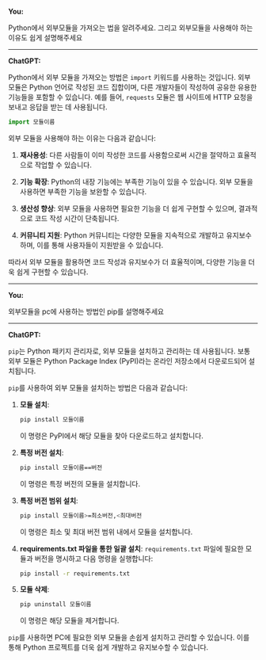 **You:**

Python에서 외부모듈을 가져오는 법을 알려주세요. 그리고 외부모듈을 사용해야 하는 이유도 쉽게 설명해주세요

* * *

**ChatGPT:**

Python에서 외부 모듈을 가져오는 방법은 `import` 키워드를 사용하는 것입니다. 외부 모듈은 Python 언어로 작성된 코드 집합이며, 다른 개발자들이 작성하여 공유한 유용한 기능들을 포함할 수 있습니다. 예를 들어, `requests` 모듈은 웹 사이트에 HTTP 요청을 보내고 응답을 받는 데 사용됩니다.

```python
import 모듈이름
```

외부 모듈을 사용해야 하는 이유는 다음과 같습니다:

1. **재사용성**: 다른 사람들이 이미 작성한 코드를 사용함으로써 시간을 절약하고 효율적으로 작업할 수 있습니다.
    
2. **기능 확장**: Python의 내장 기능에는 부족한 기능이 있을 수 있습니다. 외부 모듈을 사용하면 부족한 기능을 보완할 수 있습니다.
    
3. **생산성 향상**: 외부 모듈을 사용하면 필요한 기능을 더 쉽게 구현할 수 있으며, 결과적으로 코드 작성 시간이 단축됩니다.
    
4. **커뮤니티 지원**: Python 커뮤니티는 다양한 모듈을 지속적으로 개발하고 유지보수하며, 이를 통해 사용자들이 지원받을 수 있습니다.
    

따라서 외부 모듈을 활용하면 코드 작성과 유지보수가 더 효율적이며, 다양한 기능을 더욱 쉽게 구현할 수 있습니다.

* * *

**You:**

외부모듈을 pc에 사용하는 방법인 pip를 설명해주세요

* * *

**ChatGPT:**

`pip`는 Python 패키지 관리자로, 외부 모듈을 설치하고 관리하는 데 사용됩니다. 보통 외부 모듈은 Python Package Index (PyPI)라는 온라인 저장소에서 다운로드되어 설치됩니다.

`pip`를 사용하여 외부 모듈을 설치하는 방법은 다음과 같습니다:

1. **모듈 설치**:
    
    ```bash
    pip install 모듈이름
    ```
    
    이 명령은 PyPI에서 해당 모듈을 찾아 다운로드하고 설치합니다.
    
2. **특정 버전 설치**:
    
    ```bash
    pip install 모듈이름==버전
    ```
    
    이 명령은 특정 버전의 모듈을 설치합니다.
    
3. **특정 버전 범위 설치**:
    
    ```bash
    pip install 모듈이름>=최소버전,<최대버전
    ```
    
    이 명령은 최소 및 최대 버전 범위 내에서 모듈을 설치합니다.
    
4. **requirements.txt 파일을 통한 일괄 설치**: `requirements.txt` 파일에 필요한 모듈과 버전을 명시하고 다음 명령을 실행합니다:
    
    ```bash
    pip install -r requirements.txt
    ```
    
5. **모듈 삭제**:
    
    ```bash
    pip uninstall 모듈이름
    ```
    
    이 명령은 해당 모듈을 제거합니다.
    

`pip`를 사용하면 PC에 필요한 외부 모듈을 손쉽게 설치하고 관리할 수 있습니다. 이를 통해 Python 프로젝트를 더욱 쉽게 개발하고 유지보수할 수 있습니다.